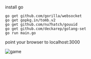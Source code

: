 install go

```
go get github.com/gorilla/websocket
go get gopkg.in/tomb.v2
go get github.com/nu7hatch/gouuid
go get github.com/deckarep/golang-set
go run main.go
```

point your browser to localhost:3000

![game](http://i.imgur.com/YRVkBll.png "game")
